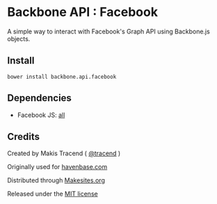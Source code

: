# Backbone API : Facebook

A simple way to interact with Facebook's Graph API using Backbone.js objects.

## Install 

```
bower install backbone.api.facebook
```
## Dependencies 

* Facebook JS: [all](http://connect.facebook.net/en_US/all.js)

## Credits

Created by Makis Tracend ( [@tracend](http://github.com/tracend) )

Originally used for [havenbase.com](http://havenbase.com)

Distributed through [Makesites.org](http://makesites.org)

Released under the [MIT license](http://makesites.org/licenses/MIT)


